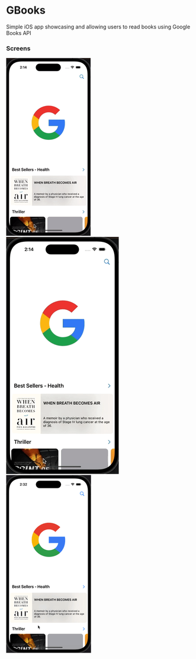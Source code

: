 # GBooks
Simple iOS app showcasing and allowing users to read books using Google Books API

### Screens

![image](https://github.com/Vshnv/gbooks/blob/main/ezgif-1-6a0b9bb5bd.gif?raw=true)
![image](https://github.com/Vshnv/gbooks/blob/main/ezgif-1-30a5d122bb.gif?raw=true)
![image](https://github.com/Vshnv/gbooks/blob/main/ezgif-1-2e58be4c84.gif?raw=true)


